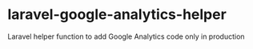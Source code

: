 laravel-google-analytics-helper
===============================

Laravel helper function to add Google Analytics code only in production
